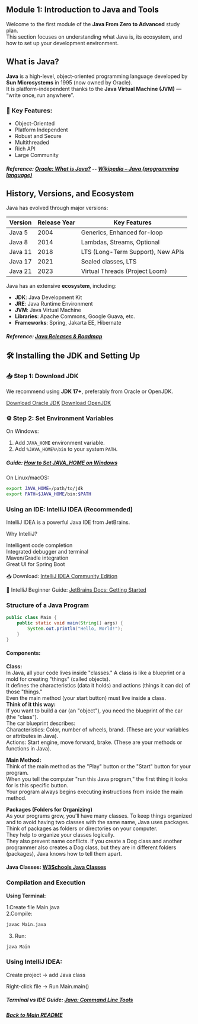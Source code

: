 ## Module 1: Introduction to Java and Tools

Welcome to the first module of the **Java From Zero to Advanced** study plan.  
This section focuses on understanding what Java is, its ecosystem, and how to set up your development environment.


## What is Java?

**Java** is a high-level, object-oriented programming language developed by **Sun Microsystems** in 1995 (now owned by Oracle).  
It is platform-independent thanks to the **Java Virtual Machine (JVM)** — “write once, run anywhere”.

### 🔑 Key Features:
- Object-Oriented
- Platform Independent
- Robust and Secure
- Multithreaded
- Rich API
- Large Community

#####  Reference: [Oracle: What is Java?](https://www.oracle.com/java/technologies/javase-downloads.html) -- [Wikipedia – Java (programming language)](https://en.wikipedia.org/wiki/Java_(programming_language))

   
## History, Versions, and Ecosystem

Java has evolved through major versions:

| Version | Release Year | Key Features |
|--------|--------------|---------------|
| Java 5 | 2004 | Generics, Enhanced for-loop |
| Java 8 | 2014 | Lambdas, Streams, Optional |
| Java 11 | 2018 | LTS (Long-Term Support), New APIs |
| Java 17 | 2021 | Sealed classes, LTS |
| Java 21 | 2023 | Virtual Threads (Project Loom) |

Java has an extensive **ecosystem**, including:
- **JDK**: Java Development Kit
- **JRE**: Java Runtime Environment
- **JVM**: Java Virtual Machine
- **Libraries**: Apache Commons, Google Guava, etc.
- **Frameworks**: Spring, Jakarta EE, Hibernate

##### Reference: [Java Releases & Roadmap](https://www.oracle.com/java/technologies/javase/jdk11-support-roadmap.html)

## 🛠 Installing the JDK and Setting Up

### 📥 Step 1: Download JDK

We recommend using **JDK 17+**, preferably from Oracle or OpenJDK.

[Download Oracle JDK](https://www.oracle.com/java/technologies/javase-downloads.html)
[Download OpenJDK](https://jdk.java.net/)

### ⚙ Step 2: Set Environment Variables

On Windows:

1. Add `JAVA_HOME` environment variable.
2. Add `%JAVA_HOME%\bin` to your system `PATH`.

##### Guide: [How to Set JAVA_HOME on Windows](https://confluence.atlassian.com/doc/setting-the-java_home-variable-in-windows-8895.html)

On Linux/macOS:  

```bash
export JAVA_HOME=/path/to/jdk
export PATH=$JAVA_HOME/bin:$PATH
```

### Using an IDE: IntelliJ IDEA (Recommended)
IntelliJ IDEA is a powerful Java IDE from JetBrains.

Why IntelliJ?  

Intelligent code completion  
Integrated debugger and terminal  
Maven/Gradle integration  
Great UI for Spring Boot  

📥 Download: [IntelliJ IDEA Community Edition](https://www.jetbrains.com/idea/download/)

📖 IntelliJ Beginner Guide: [JetBrains Docs: Getting Started](https://www.jetbrains.com/help/idea/discover-intellij-idea.html)


###  Structure of a Java Program

```java
public class Main {
    public static void main(String[] args) {
        System.out.println("Hello, World!");
    }
}
```
 #### Components:
 
**Class:**   
In Java, all your code lives inside "classes." A class is like a blueprint or a mold for creating  "things" (called objects).  
It defines the characteristics (data it holds) and actions (things it can do) of those "things."  
Even the main method (your start button) must live inside a class.  
**Think of it this way:**  
If you want to build a car (an "object"), you need the blueprint of the car (the "class").   
The car blueprint describes:  
Characteristics: Color, number of wheels, brand. (These are your variables or attributes in Java).  
Actions: Start engine, move forward, brake. (These are your methods or functions in Java).  

**Main Method:**  
Think of the main method as the "Play" button or the "Start" button for your program.  
When you tell the computer "run this Java program," the first thing it looks for is this specific button.  
Your program always begins executing instructions from inside the main method.

**Packages (Folders for Organizing)**   
As your programs grow, you'll have many classes. To keep things organized and to avoid having two classes with  the same name, Java uses packages.  
Think of packages as folders or directories on your computer.  
They help to organize your classes logically.  
They also prevent name conflicts. If you create a Dog class and another programmer also creates a Dog class,   but they are in different folders (packages), Java knows how to tell them apart.  

#### Java Classes: [W3Schools Java Classes](https://www.w3schools.com/java/java_classes.asp)

### Compilation and Execution  
**Using Terminal:**  

1.Create file Main.java  
2.Compile:

```bash
javac Main.java
```

3. Run:
   
```bash
java Main
```

### Using IntelliJ IDEA:
Create project → add Java class

Right-click file → Run Main.main()

##### Terminal vs IDE Guide: [Java: Command Line Tools](https://docs.oracle.com/javase/8/docs/technotes/tools/)

##### [Back to Main README](../../README.md)
